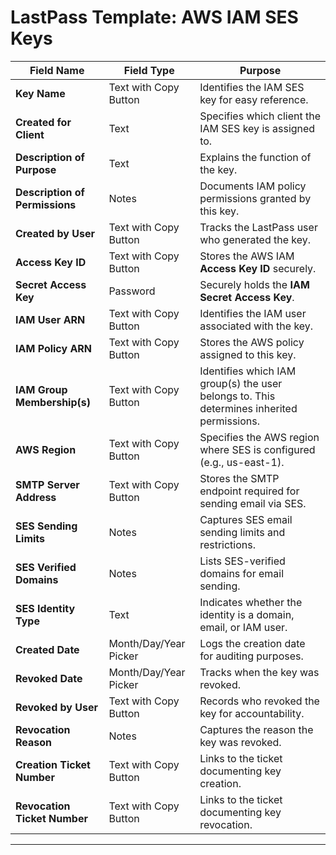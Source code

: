 # **LastPass Template: AWS IAM SES Keys**

| **Field Name**                  | **Field Type**             | **Purpose** |
|---------------------------------|---------------------------|-------------|
| **Key Name**                    | Text with Copy Button     | Identifies the IAM SES key for easy reference. |
| **Created for Client**          | Text                      | Specifies which client the IAM SES key is assigned to. |
| **Description of Purpose**      | Text                      | Explains the function of the key. |
| **Description of Permissions**  | Notes                     | Documents IAM policy permissions granted by this key. |
| **Created by User**             | Text with Copy Button     | Tracks the LastPass user who generated the key. |
| **Access Key ID**               | Text with Copy Button     | Stores the AWS IAM **Access Key ID** securely. |
| **Secret Access Key**           | Password                  | Securely holds the **IAM Secret Access Key**. |
| **IAM User ARN**                | Text with Copy Button     | Identifies the IAM user associated with the key. |
| **IAM Policy ARN**              | Text with Copy Button     | Stores the AWS policy assigned to this key. |
| **IAM Group Membership(s)**     | Text with Copy Button     | Identifies which IAM group(s) the user belongs to. This determines inherited permissions. |
| **AWS Region**                  | Text with Copy Button     | Specifies the AWS region where SES is configured (e.g., us-east-1). |
| **SMTP Server Address**         | Text with Copy Button     | Stores the SMTP endpoint required for sending email via SES. |
| **SES Sending Limits**          | Notes                     | Captures SES email sending limits and restrictions. |
| **SES Verified Domains**        | Notes                     | Lists SES-verified domains for email sending. |
| **SES Identity Type**           | Text                      | Indicates whether the identity is a domain, email, or IAM user. |
| **Created Date**                | Month/Day/Year Picker     | Logs the creation date for auditing purposes. |
| **Revoked Date**                | Month/Day/Year Picker     | Tracks when the key was revoked. |
| **Revoked by User**             | Text with Copy Button     | Records who revoked the key for accountability. |
| **Revocation Reason**           | Notes                     | Captures the reason the key was revoked. |
| **Creation Ticket Number**      | Text with Copy Button     | Links to the ticket documenting key creation. |
| **Revocation Ticket Number**    | Text with Copy Button     | Links to the ticket documenting key revocation. |

---
